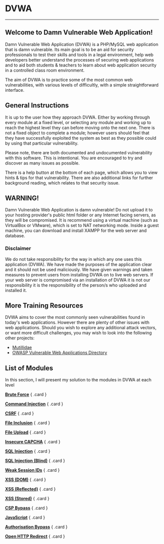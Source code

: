# __DVWA__

---

## __Welcome to Damn Vulnerable Web Application!__
Damn Vulnerable Web Application (DVWA) is a PHP/MySQL web application that is damn vulnerable. Its main goal is to be an aid for security professionals to test their skills and tools in a legal environment, help web developers better understand the processes of securing web applications and to aid both students & teachers to learn about web application security in a controlled class room environment.

The aim of DVWA is to practice some of the most common web vulnerabilities, with various levels of difficultly, with a simple straightforward interface.

## __General Instructions__

It is up to the user how they approach DVWA. Either by working through every module at a fixed level, or selecting any module and working up to reach the highest level they can before moving onto the next one. There is not a fixed object to complete a module; however users should feel that they have successfully exploited the system as best as they possible could by using that particular vulnerability.

Please note, there are both documented and undocumented vulnerability with this software. This is intentional. You are encouraged to try and discover as many issues as possible.

There is a help button at the bottom of each page, which allows you to view hints & tips for that vulnerability. There are also additional links for further background reading, which relates to that security issue.

## __WARNING!__

Damn Vulnerable Web Application is damn vulnerable! Do not upload it to your hosting provider's public html folder or any Internet facing servers, as they will be compromised. It is recommend using a virtual machine (such as VirtualBox or VMware), which is set to NAT networking mode. Inside a guest machine, you can download and install XAMPP for the web server and database.

### __Disclaimer__
We do not take responsibility for the way in which any one uses this application (DVWA). We have made the purposes of the application clear and it should not be used maliciously. We have given warnings and taken measures to prevent users from installing DVWA on to live web servers. If your web server is compromised via an installation of DVWA it is not our responsibility it is the responsibility of the person/s who uploaded and installed it.

## __More Training Resources__

DVWA aims to cover the most commonly seen vulnerabilities found in today's web applications. However there are plenty of other issues with web applications. Should you wish to explore any additional attack vectors, or want more difficult challenges, you may wish to look into the following other projects:

- [Mutillidae](https://github.com/webpwnized/mutillidae)
- [OWASP Vulnerable Web Applications Directory](https://owasp.org/www-project-vulnerable-web-applications-directory)

## __List of Modules__

In this section, I will present my solution to the modules in DVWA at each level

<div class="grid" markdown>

[__Brute Force__](/dvwa/brute-force/)
{ .card }

[__Command Injection__](/dvwa/command-injection/)
{ .card }

[__CSRF__](/dvwa/cross-site-request-forgery/)
{ .card }

[__File Inclusion__](/dvwa/file-inclusion/)
{ .card }

[__File Upload__](/dvwa/file-upload/)
{ .card }

[__Insecure CAPCHA__](/dvwa/insecure-capcha/)
{ .card }

[__SQL Injection__](/dvwa/sql-injection/)
{ .card }

[__SQL Injection (Blind)__](/dvwa/sql-injection-blind/)
{ .card }

[__Weak Session IDs__](/dvwa/weak-session-ids/)
{ .card }

[__XSS (DOM)__](/dvwa/xss-dom/)
{ .card }

[__XSS (Reflected)__](/dvwa/xss-reflected/)
{ .card }

[__XSS (Stored)__](/dvwa/xss-stored/)
{ .card }

[__CSP Bypass__](/dvwa/csp-bypass/)
{ .card }

[__JavaScript__](/dvwa/javascript/)
{ .card }

[__Authorisation Bypass__](/dvwa/authorisation-bypass/)
{ .card }

[__Open HTTP Redirect__](/dvwa/open-http-redirect/)
{ .card }

</div>